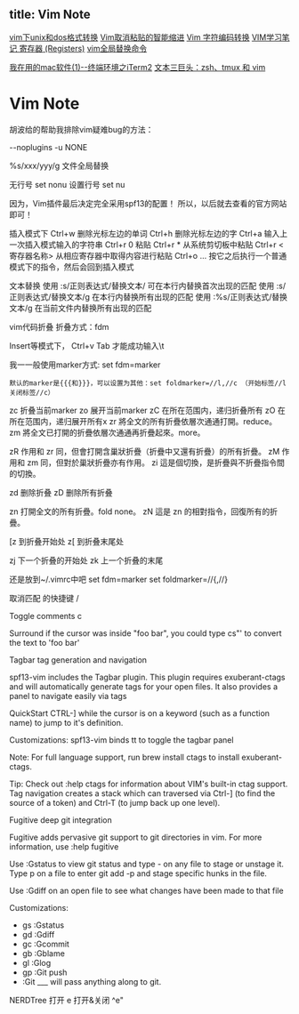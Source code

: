 title: Vim Note
---

[vim下unix和dos格式转换](http://www.2cto.com/os/201309/244729.html)
[Vim取消粘贴的智能缩进](http://www.cnblogs.com/end/archive/2012/06/01/2531147.html)
[Vim 字符编码转换](http://www.cnblogs.com/jaiho/archive/2011/08/24/2056375.html)
[VIM学习笔记 寄存器 (Registers)](http://yyq123.blogspot.hk/2010/10/vim-registers.html)
[vim全局替换命令](http://andyss.blog.51cto.com/315552/131652)

[我在用的mac软件(1)--终端环境之iTerm2](http://foocoder.com/blog/wo-zai-yong-de-macruan-jian.html/)
[文本三巨头：zsh、tmux 和 vim](http://blog.jobbole.com/86571/)


# Vim Note

胡波给的帮助我排除vim疑难bug的方法：

--noplugins -u NONE

%s/xxx/yyy/g 文件全局替换

无行号 set nonu
设置行号 set nu

因为，Vim插件最后决定完全采用spf13的配置！
所以，以后就去查看的官方网站即可！

插入模式下
Ctrl+w     删除光标左边的单词
Ctrl+h     删除光标左边的字
Ctrl+a     输入上一次插入模式输入的字符串
Ctrl+r 0     粘贴
Ctrl+r *     从系统剪切板中粘贴
Ctrl+r <寄存器名称>     从相应寄存器中取得内容进行粘贴
Ctrl+o …     按它之后执行一个普通模式下的指令，然后会回到插入模式

文本替换
使用 :s/正则表达式/替换文本/ 可在本行内替换首次出现的匹配
使用 :s/正则表达式/替换文本/g 在本行内替换所有出现的匹配
使用 :%s/正则表达式/替换文本/g 在当前文件内替换所有出现的匹配

vim代码折叠
折叠方式：fdm

Insert等模式下，
Ctrl+v Tab
才能成功输入\t

我一一般使用marker方式: set fdm=marker

```
默认的marker是{{{和}}}，可以设置为其他：set foldmarker=//l,//c （开始标签//l 关闭标签//c）
```

zc 折叠当前marker
zo 展开当前marker
zC 在所在范围内，递归折叠所有
zO 在所在范围内，递归展开所有x
zr 將全文的所有折疊依層次通通打開。reduce。
zm 將全文已打開的折疊依層次通通再折疊起來。more。

zR 作用和 zr 同，但會打開含巢狀折疊（折疊中又還有折疊）的所有折疊。
zM 作用和 zm 同，但對於巢狀折疊亦有作用。
zi 這是個切換，是折疊與不折疊指令間的切換。

zd 删除折叠
zD 删除所有折叠

zn 打開全文的所有折疊。fold none。
zN 這是 zn 的相對指令，回復所有的折疊。

[z 到折叠开始处
z[ 到折叠末尾处

zj 下一个折叠的开始处
zk 上一个折叠的末尾

还是放到~/.vimrc中吧
set fdm=marker
set foldmarker=//{,//}

取消匹配 的快捷键
<leader> /

Toggle comments
<Leader>c<space>

Surround
if the cursor was inside "foo bar", you could type cs"' to convert the text to 'foo bar'

Tagbar tag generation and navigation

spf13-vim includes the Tagbar plugin. This plugin requires exuberant-ctags and will automatically generate tags for your open files. It also provides a panel to navigate easily via tags

QuickStart CTRL-] while the cursor is on a keyword (such as a function name) to jump to it's definition.

Customizations: spf13-vim binds <Leader>tt to toggle the tagbar panel

Note: For full language support, run brew install ctags to install exuberant-ctags.

Tip: Check out :help ctags for information about VIM's built-in ctag support. Tag navigation creates a stack which can traversed via Ctrl-] (to find the source of a token) and Ctrl-T (to jump back up one level).

Fugitive deep git integration

Fugitive adds pervasive git support to git directories in vim. For more information, use :help fugitive

Use :Gstatus to view git status and type - on any file to stage or unstage it. Type p on a file to enter git add -p and stage specific hunks in the file.

Use :Gdiff on an open file to see what changes have been made to that file

Customizations:

- <leader>gs :Gstatus
- <leader>gd :Gdiff
- <leader>gc :Gcommit
- <leader>gb :Gblame
- <leader>gl :Glog
- <leader>gp :Git push
- :Git ___ will pass anything along to git.

NERDTree
打开 <leader> e
打开&关闭 ^e"

